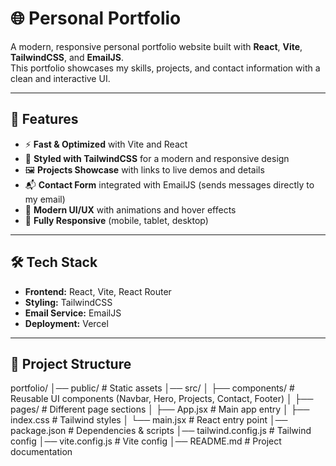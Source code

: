 # 🌐 Personal Portfolio

A modern, responsive personal portfolio website built with **React**, **Vite**, **TailwindCSS**, and **EmailJS**.  
This portfolio showcases my skills, projects, and contact information with a clean and interactive UI.

---

## 🚀 Features
- ⚡ **Fast & Optimized** with Vite and React  
- 🎨 **Styled with TailwindCSS** for a modern and responsive design  
- 🖼️ **Projects Showcase** with links to live demos and details  
- 📬 **Contact Form** integrated with EmailJS (sends messages directly to my email)  
- 🌙 **Modern UI/UX** with animations and hover effects  
- 📱 **Fully Responsive** (mobile, tablet, desktop)

---

## 🛠️ Tech Stack
- **Frontend:** React, Vite, React Router  
- **Styling:** TailwindCSS  
- **Email Service:** EmailJS  
- **Deployment:** Vercel  

---

## 📂 Project Structure

portfolio/
│── public/ # Static assets
│── src/
│ ├── components/ # Reusable UI components (Navbar, Hero, Projects, Contact, Footer)
│ ├── pages/ # Different page sections
│ ├── App.jsx # Main app entry
│ ├── index.css # Tailwind styles
│ └── main.jsx # React entry point
│── package.json # Dependencies & scripts
│── tailwind.config.js # Tailwind config
│── vite.config.js # Vite config
│── README.md # Project documentation